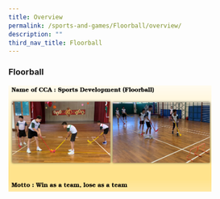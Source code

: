 ```yaml
---
title: Overview
permalink: /sports-and-games/Floorball/overview/
description: ""
third_nav_title: Floorball
---
```

### Floorball

<img src="/images/floor1.png" style="width:80%">